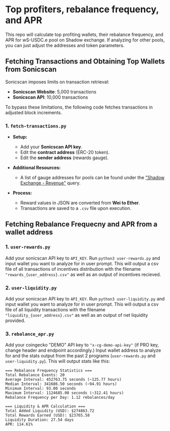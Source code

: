 # Top profiters, rebalance frequency, and APR
This repo will calculate top profiting wallets, their rebalance frequency, and APR for wS-USDC.e pool on Shadow exchange. If analyzing for other pools, you can just adjust the addresses and token parameters.

## Fetching Transactions and Obtaining Top Wallets from Sonicscan

Sonicscan imposes limits on transaction retrieval:  
- **Sonicscan Website**: 5,000 transactions  
- **Sonicscan API**: 10,000 transactions  

To bypass these limitations, the following code fetches transactions in adjusted block increments.

### 1. `fetch-transactions.py`
- **Setup:**
  - Add your **Sonicscan API key**.
  - Edit the **contract address** (ERC-20 token).
  - Edit the **sender address** (rewards gauge).  

- **Additional Resources:**  
  - A list of gauge addresses for pools can be found under the ["Shadow Exchange - Revenue"](https://dune.com/shadow_exchange/main) query.  

- **Process:**  
  - Reward values in JSON are converted from **Wei to Ether**.  
  - Transactions are saved to a `.csv` file upon execution.

## Fetching Rebalance Frequecny and APR from a wallet address

### 1. `user-rewards.py`
Add your sonicscan API key to `API_KEY`. Run `python3 user-rewards.py` and input wallet you want to analyze for in user prompt. This will output a csv file of all transactions of incentives distribution with the filename `"rewards_{user_address}.csv"` as well as an output of incentives recieved.

### 2. `user-liquidity.py`
Add your sonicscan API key to `API_KEY`. Run `python3 user-liquidity.py` and input wallet you want to analyze for in user prompt. This will output a csv file of all liquidity transactions with the filename `"liquidity_{user_address}.csv"` as well as an output of net liquidity provided.

### 3. `rebalance_apr.py`
Add your coingecko "DEMO" API key to `"x-cg-demo-api-key"` (if PRO key, change header and endpoint accordingly.) Input wallet address to analyze for and the stats output from the past 2 programs (`user-rewards.py` and `user-liquidity.py`). This will output stats like this:
```
=== Rebalance Frequency Statistics ===
Total Rebalance Events: 20
Average Interval: 452763.75 seconds (~125.77 hours)
Median Interval: 341686.50 seconds (~94.91 hours)
Minimum Interval: 93.00 seconds
Maximum Interval: 1124685.00 seconds (~312.41 hours)
Rebalance Frequency per Day: 1.12 rebalances/day

=== Liquidity & APR Calculation ===
Total Added Liquidity (USD): $274863.72
Total Rewards Earned (USD): $23765.58
Liquidity Duration: 27.54 days
APR: 114.61%
```


